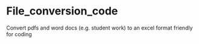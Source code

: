 # File_conversion_code
Convert pdfs and word docs (e.g. student work) to an excel format friendly for coding
